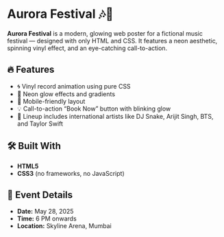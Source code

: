 # Aurora Festival 🎶🌌

**Aurora Festival** is a modern, glowing web poster for a fictional music festival — designed with only HTML and CSS. It features a neon aesthetic, spinning vinyl effect, and an eye-catching call-to-action.

## 🔥 Features

- 🌀 Vinyl record animation using pure CSS
- 🌈 Neon glow effects and gradients
- 📱 Mobile-friendly layout
- 💡 Call-to-action “Book Now” button with blinking glow
- 🎤 Lineup includes international artists like DJ Snake, Arijit Singh, BTS, and Taylor Swift

## 🛠️ Built With

- **HTML5**
- **CSS3** (no frameworks, no JavaScript)

## 📍 Event Details

- **Date:** May 28, 2025  
- **Time:** 6 PM onwards  
- **Location:** Skyline Arena, Mumbai
